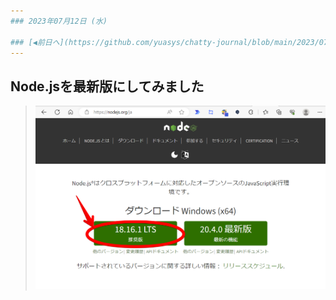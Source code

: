 ```yaml
---
### 2023年07月12日 (水)

### [◀️前日へ](https://github.com/yuasys/chatty-journal/blob/main/2023/07/2023-07-11.md)&emsp;&emsp;&emsp;&emsp;[翌日へ▶️](https://github.com/yuasys/chatty-journal/blob/main/2023/07/2023-07-13.md)
---
```


## Node.jsを最新版にしてみました

> <p align="left">  <img src="https://github.com/yuasys/chatty-journal/blob/main/images/Snapshot%202023-07-12%2005.33.47.png" width="640px" alt="nodeの公式ホームページ"></p>  
